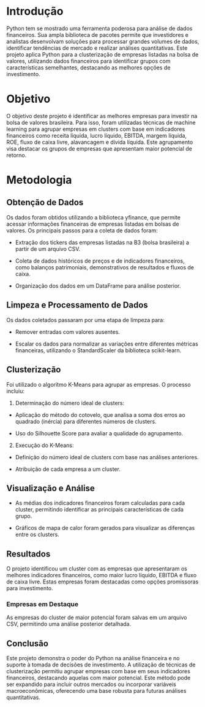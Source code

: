 # Introdução

Python tem se mostrado uma ferramenta poderosa para análise de dados financeiros. Sua ampla biblioteca de pacotes permite que investidores e analistas desenvolvam soluções para processar grandes volumes de dados, identificar tendências de mercado e realizar análises quantitativas. Este projeto aplica Python para a clusterização de empresas listadas na bolsa de valores, utilizando dados financeiros para identificar grupos com características semelhantes, destacando as melhores opções de investimento.

# Objetivo

O objetivo deste projeto é identificar as melhores empresas para investir na bolsa de valores brasileira. Para isso, foram utilizadas técnicas de machine learning para agrupar empresas em clusters com base em indicadores financeiros como receita líquida, lucro líquido, EBITDA, margem líquida, ROE, fluxo de caixa livre, alavancagem e dívida líquida. Este agrupamento visa destacar os grupos de empresas que apresentam maior potencial de retorno.

# Metodologia

## Obtenção de Dados

Os dados foram obtidos utilizando a biblioteca yfinance, que permite acessar informações financeiras de empresas listadas em bolsas de valores. Os principais passos para a coleta de dados foram:

- Extração dos tickers das empresas listadas na B3 (bolsa brasileira) a partir de um arquivo CSV.

- Coleta de dados históricos de preços e de indicadores financeiros, como balanços patrimoniais, demonstrativos de resultados e fluxos de caixa.

- Organização dos dados em um DataFrame para análise posterior.

## Limpeza e Processamento de Dados

Os dados coletados passaram por uma etapa de limpeza para:

- Remover entradas com valores ausentes.

- Escalar os dados para normalizar as variações entre diferentes métricas financeiras, utilizando o StandardScaler da biblioteca scikit-learn.

## Clusterização

Foi utilizado o algoritmo K-Means para agrupar as empresas. O processo incluiu:

1. Determinação do número ideal de clusters:

- Aplicação do método do cotovelo, que analisa a soma dos erros ao quadrado (inércia) para diferentes números de clusters.

- Uso do Silhouette Score para avaliar a qualidade do agrupamento.

2. Execução do K-Means:

- Definição do número ideal de clusters com base nas análises anteriores.

- Atribuição de cada empresa a um cluster.

## Visualização e Análise

- As médias dos indicadores financeiros foram calculadas para cada cluster, permitindo identificar as principais características de cada grupo.

- Gráficos de mapa de calor foram gerados para visualizar as diferenças entre os clusters.

## Resultados

O projeto identificou um cluster com as empresas que apresentaram os melhores indicadores financeiros, como maior lucro líquido, EBITDA e fluxo de caixa livre. Estas empresas foram destacadas como opções promissoras para investimento.

### Empresas em Destaque

As empresas do cluster de maior potencial foram salvas em um arquivo CSV, permitindo uma análise posterior detalhada.

## Conclusão

Este projeto demonstra o poder do Python na análise financeira e no suporte à tomada de decisões de investimento. A utilização de técnicas de clusterização permitiu agrupar empresas com base em seus indicadores financeiros, destacando aquelas com maior potencial. Este método pode ser expandido para incluir outros mercados ou incorporar variáveis macroeconômicas, oferecendo uma base robusta para futuras análises quantitativas.
